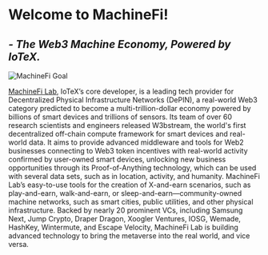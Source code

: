 # Welcome to MachineFi!
## _- The Web3 Machine Economy, Powered by IoTeX._

![MachineFi Goal](https://user-images.githubusercontent.com/38968374/234127892-67b40609-0133-4309-b05c-25c5a83028dd.png)

[MachineFi Lab](https://machinefi.com/), IoTeX’s core developer, is a leading tech provider for Decentralized Physical Infrastructure Networks (DePIN), a real-world Web3 category predicted to become a multi-trillion-dollar economy powered by billions of smart devices and trillions of sensors. Its team of over 60 research scientists and engineers released W3bstream, the world's first decentralized off-chain compute framework for smart devices and real-world data. It aims to provide advanced middleware and tools for Web2 businesses connecting to Web3 token incentives with real-world activity confirmed by user-owned smart devices, unlocking new business opportunities through its Proof-of-Anything technology, which can be used with several data sets, such as in location, activity, and humanity. MachineFi Lab’s easy-to-use tools for the creation of  X-and-earn scenarios, such as play-and-earn, walk-and-earn, or sleep-and-earn—community-owned machine networks, such as smart cities, public utilities, and other physical infrastructure. Backed by nearly 20 prominent VCs, including Samsung Next, Jump Crypto, Draper Dragon, Xoogler Ventures, IOSG, Wemade, HashKey, Wintermute, and Escape Velocity, MachineFi Lab is building advanced technology to bring the metaverse into the real world, and vice versa. 
